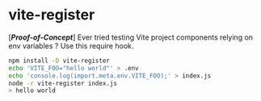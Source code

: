 # vite-register

[**_Proof-of-Concept_**] Ever tried testing Vite project components relying on env variables ? Use this require hook.

```sh
npm install -D vite-register
echo 'VITE_FOO="hello world"' > .env
echo 'console.log(import.meta.env.VITE_FOO);' > index.js
node -r vite-register index.js
> hello world
```

